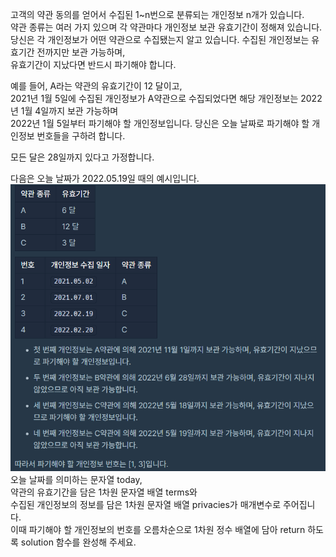 고객의 약관 동의를 얻어서 수집된 1~n번으로 분류되는 개인정보 n개가 있습니다. <br>약관 종류는 여러 가지 있으며 각 약관마다 개인정보 보관 유효기간이 정해져 있습니다. <br>당신은 각 개인정보가 어떤 약관으로 수집됐는지 알고 있습니다. 수집된 개인정보는 유효기간 전까지만 보관 가능하며, <br>유효기간이 지났다면 반드시 파기해야 합니다.

예를 들어, A라는 약관의 유효기간이 12 달이고, <br>2021년 1월 5일에 수집된 개인정보가 A약관으로 수집되었다면 해당 개인정보는 2022년 1월 4일까지 보관 가능하며 <br>2022년 1월 5일부터 파기해야 할 개인정보입니다.
당신은 오늘 날짜로 파기해야 할 개인정보 번호들을 구하려 합니다.

모든 달은 28일까지 있다고 가정합니다.

다음은 오늘 날짜가 2022.05.19일 때의 예시입니다.<br>
<img src = "./image.png"/>
오늘 날짜를 의미하는 문자열 today, <br>약관의 유효기간을 담은 1차원 문자열 배열 terms와 <br>수집된 개인정보의 정보를 담은 1차원 문자열 배열 privacies가 매개변수로 주어집니다. <br>이때 파기해야 할 개인정보의 번호를 오름차순으로 1차원 정수 배열에 담아 return 하도록 solution 함수를 완성해 주세요.